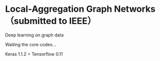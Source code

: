 # Local-Aggregation Graph Networks （submitted to IEEE）
Deep learning on graph data

Waiting the core codes...

Keras 1.1.2 + Tensorflow 0.11
